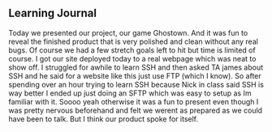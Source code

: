 ## Learning Journal

Today we presented our project, our game Ghostown. And it was fun to reveal the finished product that is very polished and clean without any real bugs. Of course we had a few stretch goals left to hit but time is limited of course. I got our site deployed today to a real webpage which was neat to show off. I struggled for awhile to learn SSH and then asked TA james about SSH and he said for a website like this just use FTP (which I know). So after spending over an hour trying to learn SSH because Nick in class said SSH is way better I ended up just doing an SFTP which was easy to setup as Im familiar with it. Soooo yeah otherwise it was a fun to present even though I was pretty nervous beforehand and felt we werent as prepared as we could have been to talk. But I think our product spoke for itself. 
